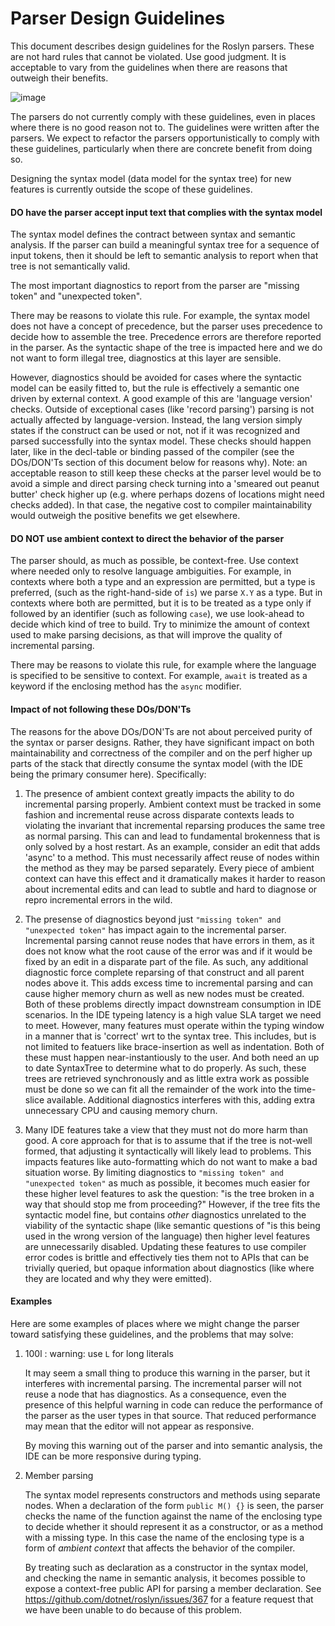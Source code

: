 Parser Design Guidelines
========================

This document describes design guidelines for the Roslyn parsers. These are not hard rules that cannot be violated. Use good judgment. It is acceptable to vary from the guidelines when there are reasons that outweigh their benefits.

![image](https://i0.wp.com/media.tumblr.com/tumblr_lzwm2hKMGx1qhkwbs.gif)

The parsers do not currently comply with these guidelines, even in places where there is no good reason not to. The guidelines were written after the parsers. We expect to refactor the parsers opportunistically to comply with these guidelines, particularly when there are concrete benefit from doing so.

Designing the syntax model (data model for the syntax tree) for new features is currently outside the scope of these guidelines.

#### **DO** have the parser accept input text that complies with the syntax model

The syntax model defines the contract between syntax and semantic analysis. If the parser can build a meaningful syntax tree for a sequence of input tokens, then it should be left to semantic analysis to report when that tree is not semantically valid.

The most important diagnostics to report from the parser are "missing token" and "unexpected token".

There may be reasons to violate this rule. For example, the syntax model does not have a concept of precedence, but the parser uses precedence to decide how to assemble the tree. Precedence errors are therefore reported in the parser.  As the syntactic shape of the tree is impacted here and we do not want to form illegal tree, diagnostics at this layer are sensible.

However, diagnostics should be avoided for cases where the syntactic model can be easily fitted to, but the rule is effectively a semantic one driven by external context.  A good example of this are 'language version' checks.  Outside of exceptional cases (like 'record parsing') parsing is not actually affected by language-version.  Instead, the lang version simply states if the construct can be used or not, not if it was recognized and parsed successfully into the syntax model.  These checks should happen later, like in the decl-table or binding passed of the compiler (see the DOs/DON'Ts section of this document below for reasons why).  Note: an acceptable reason to still keep these checks at the parser level would be to avoid a simple and direct parsing check turning into a 'smeared out peanut butter' check higher up (e.g. where perhaps dozens of locations might need checks added).  In that case, the negative cost to compiler maintainability would outweigh the positive benefits we get elsewhere.

#### **DO NOT** use ambient context to direct the behavior of the parser

The parser should, as much as possible, be context-free. Use context where needed only to resolve language ambiguities. For example, in contexts where both a type and an expression are permitted, but a type is preferred, (such as the right-hand-side of `is`) we parse `X.Y` as a type. But in contexts where both are permitted, but it is to be treated as a type only if followed by an identifier (such as following `case`), we use look-ahead to decide which kind of tree to build. Try to minimize the amount of context used to make parsing decisions, as that will improve the quality of incremental parsing.  

There may be reasons to violate this rule, for example where the language is specified to be sensitive to context. For example, `await` is treated as a keyword if the enclosing method has the `async` modifier. 

#### Impact of not following these DOs/DON'Ts

The reasons for the above DOs/DON'Ts are not about perceived purity of the syntax or parser designs.  Rather, they have significant impact on both maintainability and correctness of the compiler and on the perf higher up parts of the stack that directly consume the syntax model (with the IDE being the primary consumer here).  Specifically:

1. The presence of ambient context greatly impacts the ability to do incremental parsing properly.  Ambient context must be tracked in some fashion and incremental reuse across disparate contexts leads to violating the invariant that incremental reparsing produces the same tree as normal parsing.  This can and lead to fundamental brokenness that is only solved by a host restart.  As an example, consider an edit that adds 'async' to a method.  This must necessarily affect reuse of nodes within the method as they may be parsed separately.  Every piece of ambient context can have this effect and it dramatically makes it harder to reason about incremental edits and can lead to subtle and hard to diagnose or repro incremental errors in the wild.

2. The presense of diagnostics beyond just `"missing token" and "unexpected token"` has impact again to the incremental parser.  Incremental parsing cannot reuse nodes that have errors in them, as it does not know what the root cause of the error was and if it would be fixed by an edit in a disparate part of the file.  As such, any additional diagnostic force complete reparsing of that construct and all parent nodes above it.  This adds excess time to incremental parsing and can cause higher memory churn as well as new nodes must be created.  Both of these problems directly impact downstream consumption in IDE scenarios.  In the IDE typeing latency is a high value SLA target we need to meet.  However, many features must operate within the typing window in a manner that is 'correct' wrt to the syntax tree.  This includes, but is not limited to featuers like brace-insertion as well as indentation.  Both of these must happen near-instantiously to the user.  And both need an up to date SyntaxTree to determine what to do properly.  As such, these trees are retrieved synchronously and as little extra work as possible must be done so we can fit all the remainder of the work into the time-slice available.  Additional diagnostics interferes with this, adding extra unnecessary CPU and causing memory churn.

3. Many IDE features take a view that they must not do more harm than good.  A core approach for that is to assume that if the tree is not-well formed, that adjusting it syntactically will likely lead to problems.  This impacts features like auto-formatting which do not want to make a bad situation worse.  By limiting diagnostics to `"missing token" and "unexpected token"` as much as possible, it becomes much easier for these higher level features to ask the question: "is the tree broken in a way that should stop me from proceeding?"  However, if the tree fits the syntactic model fine, but contains *other* diagnostics unrelated to the viability of the syntactic shape (like semantic questions of "is this being used in the wrong version of the language) then higher level features are unnecessarily disabled.  Updating these features to use compiler error codes is brittle and effectively ties them not to APIs that can be trivially queried, but opaque information about diagnostics (like where they are located and why they were emitted).

#### Examples

Here are some examples of places where we might change the parser toward satisfying these guidelines, and the problems that may solve:

1. 100l : warning: use `L` for long literals

   It may seem a small thing to produce this warning in the parser, but it interferes with incremental parsing. The incremental parser will not reuse a node that has diagnostics. As a consequence, even the presence of this helpful warning in code can reduce the performance of the parser as the user types in that source. That reduced performance may mean that the editor will not appear as responsive.

   By moving this warning out of the parser and into semantic analysis, the IDE can be more responsive during typing. 

1. Member parsing

   The syntax model represents constructors and methods using separate nodes. When a declaration of the form `public M() {}` is seen, the parser checks the name of the function against the name of the enclosing type to decide whether it should represent it as a constructor, or as a method with a missing type. In this case the name of the enclosing type is a form of *ambient context* that affects the behavior of the compiler.

   By treating such as declaration as a constructor in the syntax model, and checking the name in semantic analysis, it becomes possible to expose a context-free public API for parsing a member declaration. See https://github.com/dotnet/roslyn/issues/367 for a feature request that we have been unable to do because of this problem.
